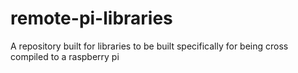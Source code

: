 # remote-pi-libraries
A repository built for libraries to be built specifically for being cross compiled to a raspberry pi
